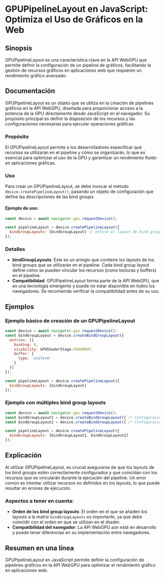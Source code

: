 <!--
Meta Description: # GPUPipelineLayout en JavaScript: Optimiza el Uso de Gráficos en la Web ## Sinopsis GPUPipelineLayout es una característica clave en la API WebGPU qu...
Meta Keywords: que, los, device, gpupipelinelayout, const
-->

# GPUPipelineLayout en JavaScript: Optimiza el Uso de Gráficos en la Web

## Sinopsis
GPUPipelineLayout es una característica clave en la API WebGPU que permite definir la configuración de un pipeline de gráficos, facilitando la gestión de recursos gráficos en aplicaciones web que requieren un rendimiento gráfico avanzado.

## Documentación
GPUPipelineLayout es un objeto que se utiliza en la creación de pipelines gráficos en la API WebGPU, diseñada para proporcionar acceso a la potencia de la GPU directamente desde JavaScript en el navegador. Su propósito principal es definir la disposición de los recursos y las configuraciones necesarias para ejecutar operaciones gráficas.

### Propósito
El GPUPipelineLayout permite a los desarrolladores especificar qué recursos se utilizarán en el pipeline y cómo se organizarán, lo que es esencial para optimizar el uso de la GPU y garantizar un rendimiento fluido en aplicaciones gráficas.

### Uso
Para crear un GPUPipelineLayout, se debe invocar el método `device.createPipelineLayout()`, pasando un objeto de configuración que define las descripciones de las bind groups.

#### Ejemplo de uso:
```javascript
const device = await navigator.gpu.requestDevice();

const pipelineLayout = device.createPipelineLayout({
  bindGroupLayouts: [bindGroupLayout] // Define el layout de bind groups
});
```

### Detalles
- **bindGroupLayouts**: Este es un arreglo que contiene los layouts de los bind groups que se utilizarán en el pipeline. Cada bind group layout define cómo se pueden vincular los recursos (como texturas y buffers) en el pipeline.
- **Compatibilidad**: GPUPipelineLayout forma parte de la API WebGPU, que es una tecnología emergente y puede no estar disponible en todos los navegadores. Se recomienda verificar la compatibilidad antes de su uso.

## Ejemplos
### Ejemplo básico de creación de un GPUPipelineLayout
```javascript
const device = await navigator.gpu.requestDevice();
const bindGroupLayout = device.createBindGroupLayout({
  entries: [{
    binding: 0,
    visibility: GPUShaderStage.FRAGMENT,
    buffer: {
      type: 'uniform'
    }
  }]
});

const pipelineLayout = device.createPipelineLayout({
  bindGroupLayouts: [bindGroupLayout]
});
```

### Ejemplo con múltiples bind group layouts
```javascript
const device = await navigator.gpu.requestDevice();
const bindGroupLayout1 = device.createBindGroupLayout({ /* Configuración */ });
const bindGroupLayout2 = device.createBindGroupLayout({ /* Configuración */ });

const pipelineLayout = device.createPipelineLayout({
  bindGroupLayouts: [bindGroupLayout1, bindGroupLayout2]
});
```

## Explicación
Al utilizar GPUPipelineLayout, es crucial asegurarse de que los layouts de los bind groups estén correctamente configurados y que coincidan con los recursos que se vincularán durante la ejecución del pipeline. Un error común es intentar utilizar recursos no definidos en los layouts, lo que puede resultar en errores de ejecución.

### Aspectos a tener en cuenta:
- **Orden de los bind group layouts**: El orden en el que se añaden los layouts a la matriz `bindGroupLayouts` es importante, ya que debe coincidir con el orden en que se utilizan en el shader.
- **Compatibilidad del navegador**: La API WebGPU aún está en desarrollo y puede tener diferencias en su implementación entre navegadores.

## Resumen en una línea
GPUPipelineLayout en JavaScript permite definir la configuración de pipelines gráficos en la API WebGPU para optimizar el rendimiento gráfico en aplicaciones web.